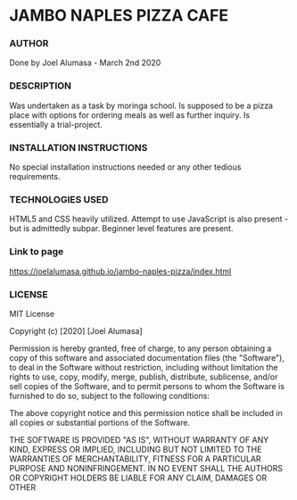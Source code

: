 # JAMBO NAPLES PIZZA CAFE

### AUTHOR
Done by Joel Alumasa - March 2nd 2020

### DESCRIPTION
Was undertaken as a task by moringa school. Is supposed to be a pizza place with options for ordering meals as well as further inquiry. Is essentially a trial-project.

### INSTALLATION INSTRUCTIONS
No special installation instructions needed or any other tedious requirements. 

### TECHNOLOGIES USED
HTML5 and CSS heavily utilized. Attempt to use JavaScript is also present - but is admittedly subpar. Beginner level features are present.

### Link to page 
https://joelalumasa.github.io/jambo-naples-pizza/index.html

### LICENSE
MIT License

Copyright (c) [2020] [Joel Alumasa]

Permission is hereby granted, free of charge, to any person obtaining a copy
of this software and associated documentation files (the "Software"), to deal
in the Software without restriction, including without limitation the rights
to use, copy, modify, merge, publish, distribute, sublicense, and/or sell
copies of the Software, and to permit persons to whom the Software is
furnished to do so, subject to the following conditions:

The above copyright notice and this permission notice shall be included in all
copies or substantial portions of the Software.

THE SOFTWARE IS PROVIDED "AS IS", WITHOUT WARRANTY OF ANY KIND, EXPRESS OR
IMPLIED, INCLUDING BUT NOT LIMITED TO THE WARRANTIES OF MERCHANTABILITY,
FITNESS FOR A PARTICULAR PURPOSE AND NONINFRINGEMENT. IN NO EVENT SHALL THE
AUTHORS OR COPYRIGHT HOLDERS BE LIABLE FOR ANY CLAIM, DAMAGES OR OTHER
